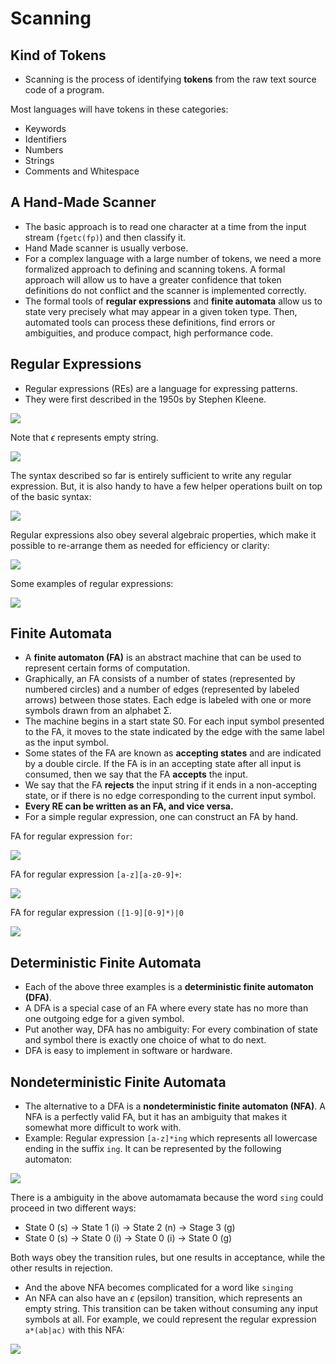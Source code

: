 # Scanning

## Kind of Tokens

-   Scanning is the process of identifying **tokens** from the raw text
    source code of a program.

Most languages will have tokens in these categories:

-   Keywords
-   Identifiers
-   Numbers
-   Strings
-   Comments and Whitespace

## A Hand-Made Scanner

-   The basic approach is to read one character at a time from the input
    stream (`fgetc(fp)`) and then classify it.
-   Hand Made scanner is usually verbose.
-   For a complex language with a large number of tokens, we need a more
    formalized approach to defining and scanning tokens. A formal
    approach will allow us to have a greater confidence that token
    definitions do not conflict and the scanner is implemented
    correctly.
-   The formal tools of **regular expressions** and **finite automata**
    allow us to state very precisely what may appear in a given token
    type. Then, automated tools can process these definitions, find
    errors or ambiguities, and produce compact, high performance code.

## Regular Expressions

-   Regular expressions (REs) are a language for expressing patterns.
-   They were first described in the 1950s by Stephen Kleene.

![](./images/c3_regular_expression.png)

Note that *ϵ* represents empty string.

![](./images/c3_re_examples.png)

The syntax described so far is entirely sufficient to write any regular
expression. But, it is also handy to have a few helper operations built
on top of the basic syntax:

![](./images/c3_re_helpers.png)

Regular expressions also obey several algebraic properties, which make
it possible to re-arrange them as needed for efficiency or clarity:

![](./images/c3_re_algebric_properties.png)

Some examples of regular expressions:

![](./images/c3_re_more_examples.png)

## Finite Automata

-   A **finite automaton (FA)** is an abstract machine that can be used
    to represent certain forms of computation.
-   Graphically, an FA consists of a number of states (represented by
    numbered circles) and a number of edges (represented by labeled
    arrows) between those states. Each edge is labeled with one or more
    symbols drawn from an alphabet Σ.
-   The machine begins in a start state S0. For each input symbol
    presented to the FA, it moves to the state indicated by the edge
    with the same label as the input symbol.
-   Some states of the FA are known as **accepting states** and are
    indicated by a double circle. If the FA is in an accepting state
    after all input is consumed, then we say that the FA **accepts** the
    input.
-   We say that the FA **rejects** the input string if it ends in a
    non-accepting state, or if there is no edge corresponding to the
    current input symbol.
-   **Every RE can be written as an FA, and vice versa.**
-   For a simple regular expression, one can construct an FA by hand.

FA for regular expression `for`:

![](./images/c3_fa_for.png)

FA for regular expression `[a-z][a-z0-9]+`:

![](./images/c3_fa_ex2.png)

FA for regular expression `([1-9][0-9]*)|0`

[![](./images/c3_fa_ex3.png)](./images/c3_fa_ex3.png)

## Deterministic Finite Automata

-   Each of the above three examples is a **deterministic finite
    automaton (DFA)**.
-   A DFA is a special case of an FA where every state has no more than
    one outgoing edge for a given symbol.
-   Put another way, DFA has no ambiguity: For every combination of
    state and symbol there is exactly one choice of what to do next.
-   DFA is easy to implement in software or hardware.

## Nondeterministic Finite Automata

-   The alternative to a DFA is a **nondeterministic finite automaton
    (NFA)**. A NFA is a perfectly valid FA, but it has an ambiguity that
    makes it somewhat more difficult to work with.
-   Example: Regular expression `[a-z]*ing` which represents all
    lowercase ending in the suffix `ing`. It can be represented by the
    following automaton:

[![](./images/c3_nfa_ex1.png)](./images/c3_nfa_ex1.png)

There is a ambiguity in the above automamata because the word `sing`
could proceed in two different ways:

-   State 0 (s) -\> State 1 (i) -\> State 2 (n) -\> Stage 3 (g)
-   State 0 (s) -\> State 0 (i) -\> State 0 (i) -\> State 0 (g)

Both ways obey the transition rules, but one results in acceptance,
while the other results in rejection.

-   And the above NFA becomes complicated for a word like `singing`
-   An NFA can also have an *ϵ* (epsilon) transition, which represents
    an empty string. This transition can be taken without consuming any
    input symbols at all. For example, we could represent the regular
    expression `a*(ab|ac)` with this NFA:

[![](./images/c3_nfa_ex2.png)](./images/c3_nfa_ex2.png)
